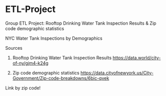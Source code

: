 # ETL-Project
Group ETL Project: Rooftop Drinking Water Tank Inspection Results &amp; Zip code demographic statistics


NYC Water Tank Inspections by Demographics

Sources

1) Rooftop Drinking Water Tank Inspection Results
https://data.world/city-of-ny/gjm4-k24g

2) Zip code demographic statistics
https://data.cityofnewyork.us/City-Government/Zip-code-breakdowns/6bic-qvek

Link by zip code!

